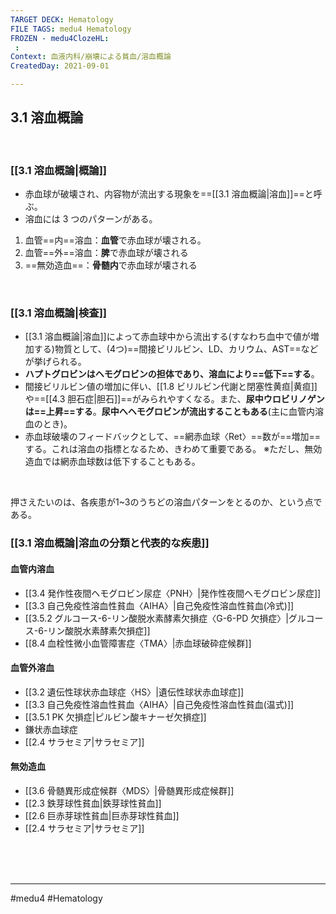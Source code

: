 ```yaml
---
TARGET DECK: Hematology
FILE TAGS: medu4 Hematology
FROZEN - medu4ClozeHL:
 : 
Context: 血液内科/崩壊による貧血/溶血概論
CreatedDay: 2021-09-01

---
```


## 3.1 溶血概論

<br>

### [[3.1 溶血概論|概論]]
 * 赤血球が破壊され、内容物が流出する現象を==[[3.1 溶血概論|溶血]]==と呼ぶ。
 * 溶血には 3 つのパターンがある。
1. 血管==内==溶血：**血管**で赤血球が壊される。
2. 血管==外==溶血：**脾**で赤血球が壊される
3. ==無効造血==：**骨髄内**で赤血球が壊される
<!--ID: 1630741040089-->


<br>

### [[3.1 溶血概論|検査]]
* [[3.1 溶血概論|溶血]]によって赤血球中から流出する(すなわち血中で値が増加する)物質として、(4つ)==間接ビリルビン、LD、カリウム、AST==などが挙げられる。
* **ハプトグロビンはヘモグロビンの担体であり、溶血により==低下==する**。
* 間接ビリルビン値の増加に伴い、[[1.8 ビリルビン代謝と閉塞性黄疸|黄疸]]や==[[4.3 胆石症|胆石]]==がみられやすくなる。また、**尿中ウロビリノゲンは==上昇==する**。**尿中へヘモグロビンが流出することもある**(主に血管内溶血のとき)。
* 赤血球破壊のフィードバックとして、==網赤血球〈Ret〉==数が==増加==する。これは溶血の指標となるため、きわめて重要である。
 ※ただし、無効造血では網赤血球数は低下することもある。
<!--ID: 1630741040095-->


<br>

押さえたいのは、各疾患が1~3のうちどの溶血パターンをとるのか、という点である。

### [[3.1 溶血概論|溶血の分類と代表的な疾患]]
#### 血管内溶血
* [[3.4 発作性夜間ヘモグロビン尿症〈PNH〉|発作性夜間ヘモグロビン尿症]]
* [[3.3 自己免疫性溶血性貧血〈AIHA〉|自己免疫性溶血性貧血(冷式)]]
* [[3.5.2 グルコース-6-リン酸脱水素酵素欠損症〈G-6-PD 欠損症〉|グルコース-6-リン酸脱水素酵素欠損症]]
* [[8.4 血栓性微小血管障害症〈TMA〉|赤血球破砕症候群]]<br>
#### 血管外溶血
* [[3.2 遺伝性球状赤血球症〈HS〉|遺伝性球状赤血球症]]
* [[3.3 自己免疫性溶血性貧血〈AIHA〉|自己免疫性溶血性貧血(温式)]]
* [[3.5.1 PK 欠損症|ピルビン酸キナーゼ欠損症]]
* 鎌状赤血球症
* [[2.4 サラセミア|サラセミア]]
#### 無効造血
* [[3.6 骨髄異形成症候群〈MDS〉|骨髄異形成症候群]]
* [[2.3 鉄芽球性貧血|鉄芽球性貧血]]
* [[2.6 巨赤芽球性貧血|巨赤芽球性貧血]]
* [[2.4 サラセミア|サラセミア]]

<br><br><br>

---
#medu4 #Hematology 

